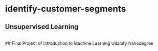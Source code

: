 # identify-customer-segments
## Unsupervised Learning
<br>
## Final Project of Introduction to Machine Learning Udacity Nanodegree
